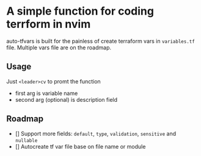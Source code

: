 # A simple function for coding terrform in nvim

auto-tfvars is built for the painless of create terraform vars in `variables.tf` file. Multiple vars file are on the roadmap.

## Usage
Just `<leader>cv` to promt the function
- first arg is variable name
- second arg (optional) is description field

## Roadmap
- [] Support more fields: `default`, `type`, `validation`, `sensitive` and `nullable`
- [] Autocreate tf var file base on file name or module
